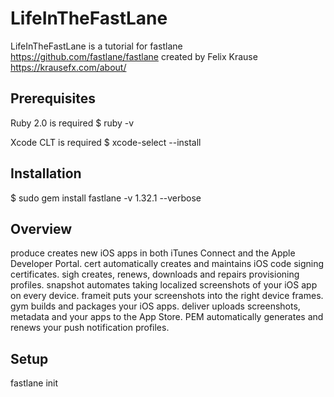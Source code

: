 # LifeInTheFastLane

LifeInTheFastLane is a tutorial for fastlane 
https://github.com/fastlane/fastlane
created by Felix Krause
https://krausefx.com/about/

## Prerequisites

Ruby 2.0 is required
$ ruby -v

Xcode CLT is required
$ xcode-select --install

## Installation

$ sudo gem install fastlane -v 1.32.1 --verbose

## Overview

produce creates new iOS apps in both iTunes Connect and the Apple Developer Portal.
cert automatically creates and maintains iOS code signing certificates.
sigh creates, renews, downloads and repairs provisioning profiles.
snapshot automates taking localized screenshots of your iOS app on every device.
frameit puts your screenshots into the right device frames.
gym builds and packages your iOS apps.
deliver uploads screenshots, metadata and your apps to the App Store.
PEM automatically generates and renews your push notification profiles.



## Setup

fastlane init

